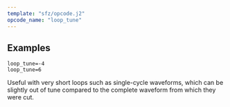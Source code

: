 ```yaml
---
template: "sfz/opcode.j2"
opcode_name: "loop_tune"
---
```

## Examples

```sfz
loop_tune=-4
loop_tune=6
```

Useful with very short loops such as single-cycle waveforms, which can be slightly
out of tune compared to the complete waveform from which they were cut.
